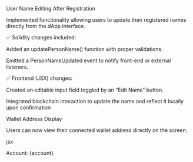 User Name Editing After Registration

Implemented functionality allowing users to update their registered names directly from the dApp interface.

✅ Solidity changes included:

Added an updatePersonName() function with proper validations.

Emitted a PersonNameUpdated event to notify front-end or external listeners.

✅ Frontend (JSX) changes:

Created an editable input field toggled by an “Edit Name” button.

Integrated blockchain interaction to update the name and reflect it locally upon confirmation


Wallet Address Display

Users can now view their connected wallet address directly on the screen:

jsx
<p>Account: {account}</p>
